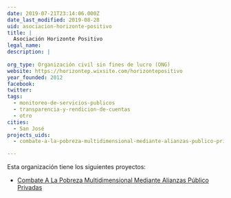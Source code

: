 ```yaml
---
date: 2019-07-21T23:14:06.000Z
date_last_modified: 2019-08-28
uid: asociacion-horizonte-positivo
title: |
  Asociación Horizonte Positivo
legal_name: 
description: |
  
org_type: Organización civil sin fines de lucro (ONG)
website: https://horizontep.wixsite.com/horizontepositivo
year_founded: 2012
facebook: 
twitter: 
tags:
  - monitoreo-de-servicios-publicos
  - transparencia-y-rendicion-de-cuentas
  - otro
cities: 
  - San José
projects_uids:
  - combate-a-la-pobreza-multidimensional-mediante-alianzas-publico-privadas

---
```


Esta organización tiene los siguientes proyectos:

- [Combate A La Pobreza Multidimensional Mediante Alianzas Público Privadas](/proyectos/combate-a-la-pobreza-multidimensional-mediante-alianzas-publico-privadas)
